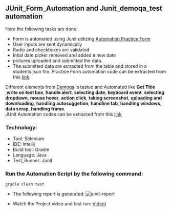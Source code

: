 ## JUnit_Form_Automation and Junit_demoqa_test automation
Here the following tasks are done:
- Form is automated using Junit utilizing [Automation Practice Form](https://demoqa.com/automation-practice-form)
- User inputs are sent dynamically
- Radio and checkboxes are validated
- Intial date picker removed and added a new date
- pictures uploaded and submitted the data.
- The submitted data are extracted from the table and stored in a students.json file.
Practice Form automation code can be extracted from this [link](https://github.com/tanvirmitul/junit-automation/blob/main/src/test/java/PracticeForm.java).

Different elements from [Demoqa](https://demoqa.com/) is tested and Automated like **Get Title** ,**write on text box**, **handle alert**, **selecting date**, **keyboard event**, **selecting dropdown**, **mouse hover**, **action click**, **taking screenshot**, **uploading and downloading**, **handling autosuggetion**, **handline tab**, **handling windows**, **data scrap**, **handling frame**. </br>
JUnit Automation codes can be extracted from this [link](https://github.com/tanvirmitul/junit-automation/blob/main/src/test/java/JUnitTutorial.java)
### Technology: </br>
- Tool: Selenium
- IDE: Intellij
- Build tool: Gradle
- Language: Java
- Test_Runner: Junit
### Run the Automation Script by the following command:
 ```
 gradle clean test 
 ```
- The following report is generated:
![junit-report](https://user-images.githubusercontent.com/59876702/206897131-6c67fc9f-ecf2-4314-843b-8fd57ba2cd8f.png)

- Watch the Project video and test run: [Video](https://drive.google.com/file/d/1EbKaRF6KL1i3frZBN85qqIGPvQ5f_J23/view?usp=sharing))</br>

